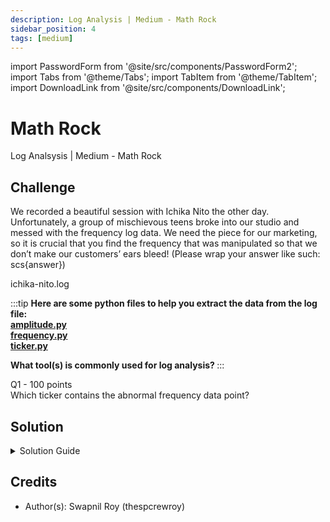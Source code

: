 ```yaml
---
description: Log Analysis | Medium - Math Rock
sidebar_position: 4
tags: [medium]
---
```


import PasswordForm from '@site/src/components/PasswordForm2';
import Tabs from '@theme/Tabs';
import TabItem from '@theme/TabItem';
import DownloadLink from '@site/src/components/DownloadLink';


# Math Rock

Log Analsysis | Medium - Math Rock

## Challenge

We recorded a beautiful session with Ichika Nito the other day. Unfortunately, a group of mischievous teens broke into our studio and messed with the frequency log data. We need the piece for our marketing, so it is crucial that you find the frequency that was manipulated so that we don’t make our customers’ ears bleed! (Please wrap your answer like such: scs\{answer\})

<DownloadLink file="assets/ugahacks10/ichika-nito.log">ichika-nito.log</DownloadLink>

:::tip
<b>
Here are some python files to help you extract the data from the log file:  
[amplitude.py](./assets/amplitude.py)  
[frequency.py](./assets/frequency.py)  
[ticker.py](./assets/ticker.py)

What tool(s) is commonly used for log analysis?
</b>
:::

Q1 - 100 points  
Which ticker contains the abnormal frequency data point?
<PasswordForm hash="2665432eaf58932349796499ee4ab959c83dd5a0a3f2fc9a02308091a0c02b38074425a759c16fdb5c73c228797bc400b517d2e5c3864b9896a3a31192af8781" algorithm="sha512" />

## Solution

<details>
    <summary>Solution Guide</summary>
    1. Create python scripts to extract each column
    2. Place the three extracted columns next to each other on the excel file
    3. Select the ‘frequency’ and ‘amplitude’ columns > search for ‘XY scatter’ > select the first scatter plot option
    4. Identify the outlier data point.
</details>

## Credits

- Author(s): Swapnil Roy (thespcrewroy)
